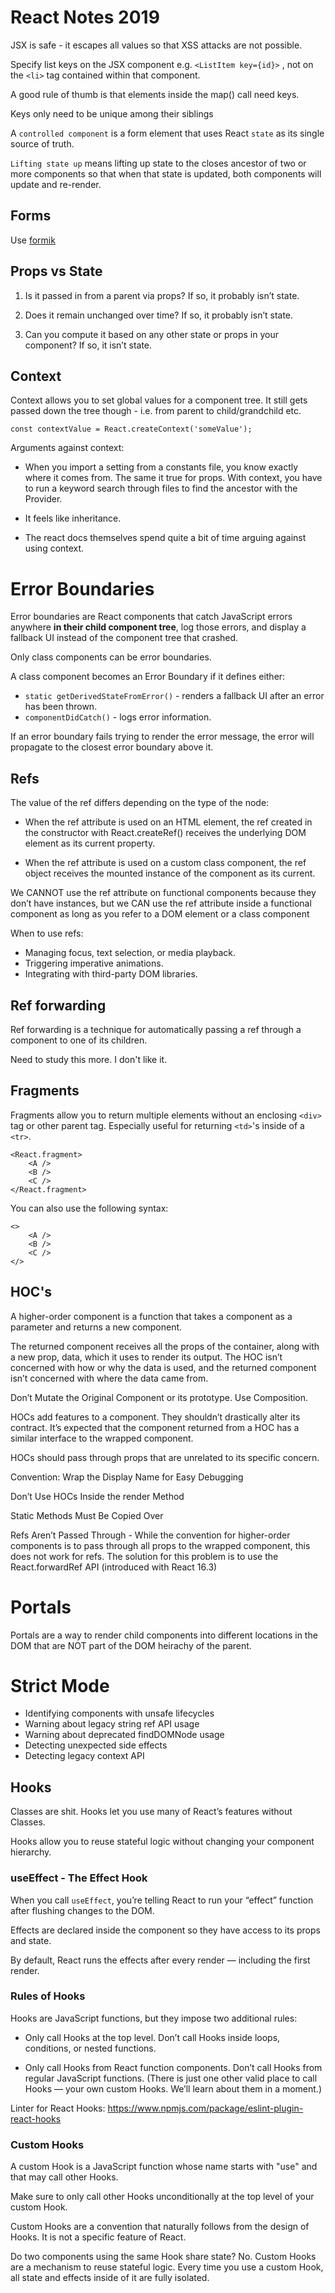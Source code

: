 # React Notes 2019

JSX is safe - it escapes all values so that XSS attacks are not possible. 

Specify list keys on the JSX component e.g. `<ListItem key={id}>` , not on the `<li>` tag contained within that component.

A good rule of thumb is that elements inside the map() call need keys.

Keys only need to be unique among their siblings

A `controlled component` is a form element that uses React `state` as its single source of truth.

`Lifting state up` means lifting up state to the closes ancestor of two or more components so that when that state is updated, both components will update and re-render. 

## Forms

Use [formik](https://www.npmjs.com/package/formik)


## Props vs State

1. Is it passed in from a parent via props? If so, it probably isn’t state.

2. Does it remain unchanged over time? If so, it probably isn’t state.

3. Can you compute it based on any other state or props in your component? If so, it isn’t state.


## Context

Context allows you to set global values for a component tree. It still gets passed down the tree though - i.e. from parent to child/grandchild etc.

    const contextValue = React.createContext('someValue');

Arguments against context: 

* When you import a setting from a constants file, you know exactly where it comes from. The same it true for props. With context, you have to run a keyword search through files to find the ancestor with the Provider. 

* It feels like inheritance.

* The react docs themselves spend quite a bit of time arguing against using context.

# Error Boundaries

Error boundaries are React components that catch JavaScript errors anywhere **in their child component tree**, log those errors, and display a fallback UI instead of the component tree that crashed.

Only class components can be error boundaries.

A class component becomes an Error Boundary if it defines either:

* `static getDerivedStateFromError()` - renders a fallback UI after an error has been thrown. 
* `componentDidCatch()` - logs error information.

If an error boundary fails trying to render the error message, the error will propagate to the closest error boundary above it.

## Refs

The value of the ref differs depending on the type of the node:

* When the ref attribute is used on an HTML element, the ref created in the constructor with React.createRef() receives the underlying DOM element as its current property.

* When the ref attribute is used on a custom class component, the ref object receives the mounted instance of the component as its current.

We CANNOT use the ref attribute on functional components because they don’t have instances, but we CAN use the ref attribute inside a functional component as long as you refer to a DOM element or a class component

When to use refs: 

* Managing focus, text selection, or media playback.
* Triggering imperative animations.
* Integrating with third-party DOM libraries.

## Ref forwarding 

Ref forwarding is a technique for automatically passing a ref through a component to one of its children.

Need to study this more. I don't like it.

## Fragments

Fragments allow you to return multiple elements without an enclosing `<div>` tag or other parent tag. Especially useful for returning `<td>`'s inside of a `<tr>`.

    <React.fragment>
        <A />
        <B />
        <C />
    </React.fragment>

You can also use the following syntax:

    <>
        <A />
        <B />
        <C />
    </>

## HOC's

A higher-order component is a function that takes a component as a parameter and returns a new component.

The returned component receives all the props of the container, along with a new prop, data, which it uses to render its output. The HOC isn’t concerned with how or why the data is used, and the returned component isn’t concerned with where the data came from.

Don’t Mutate the Original Component or its prototype. Use Composition.

HOCs add features to a component. They shouldn’t drastically alter its contract. It’s expected that the component returned from a HOC has a similar interface to the wrapped component.

HOCs should pass through props that are unrelated to its specific concern.

Convention: Wrap the Display Name for Easy Debugging

Don’t Use HOCs Inside the render Method

Static Methods Must Be Copied Over

Refs Aren’t Passed Through - While the convention for higher-order components is to pass through all props to the wrapped component, this does not work for refs. The solution for this problem is to use the React.forwardRef API (introduced with React 16.3)

# Portals

Portals are a way to render child components into different locations in the DOM that are NOT part of the DOM heirachy of the parent.

# Strict Mode

* Identifying components with unsafe lifecycles
* Warning about legacy string ref API usage
* Warning about deprecated findDOMNode usage
* Detecting unexpected side effects
* Detecting legacy context API

## Hooks

Classes are shit. Hooks let you use many of React’s features without Classes.

Hooks allow you to reuse stateful logic without changing your component hierarchy.

### useEffect - The Effect Hook

When you call `useEffect`, you’re telling React to run your “effect” function after flushing changes to the DOM.

Effects are declared inside the component so they have access to its props and state.

By default, React runs the effects after every render — including the first render.

### Rules of Hooks

Hooks are JavaScript functions, but they impose two additional rules:

* Only call Hooks at the top level. Don’t call Hooks inside loops, conditions, or nested functions.

* Only call Hooks from React function components. Don’t call Hooks from regular JavaScript functions. (There is just one other valid place to call Hooks — your own custom Hooks. We’ll learn about them in a moment.)

Linter for React Hooks: https://www.npmjs.com/package/eslint-plugin-react-hooks

### Custom Hooks

A custom Hook is a JavaScript function whose name starts with "use" and that may call other Hooks.

Make sure to only call other Hooks unconditionally at the top level of your custom Hook.

Custom Hooks are a convention that naturally follows from the design of Hooks. It is not a specific feature of React.

Do two components using the same Hook share state? No. Custom Hooks are a mechanism to reuse stateful logic. Every time you use a custom Hook, all state and effects inside of it are fully isolated.























